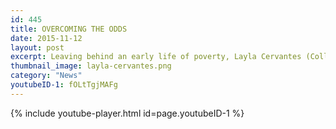 ```yaml
---
id: 445
title: OVERCOMING THE ODDS
date: 2015-11-12
layout: post
excerpt: Leaving behind an early life of poverty, Layla Cervantes (College Eight ’16, molecular, cell and developmental biology) is defying the statistics and becoming “a great scientist,” in the words of her proud mentor.
thumbnail_image: layla-cervantes.png
category: "News"
youtubeID-1: fOLtTgjMAFg
---
```

{% include youtube-player.html id=page.youtubeID-1 %}

